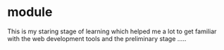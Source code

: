 # module
This is my staring stage of learning  which  helped me a lot to get familiar with the web development tools and the preliminary stage .....

